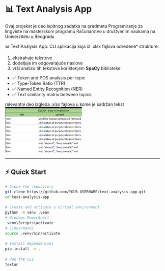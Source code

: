 # 📊 Text Analysis App

Ovaj projekat je deo ispitnog zadatka na predmetu Programiranje za lingviste na masterskom programu 
Računarstvo u društvenim naukama na Univerzitetu u Beogradu. 

📊 Text Analysis App: CLI aplikacija koja iz .xlsx fajlova određene* strukture: 
1) ekstrahuje tekstove
2) dodeljuje im odgovarajuće naslove
3) vrši analizu tih tekstova korištenjem **SpaCy** biblioteke 


- ✅ Token and POS analysis per topic  
- ✅ Type-Token Ratio (TTR)  
- ✅ Named Entity Recognition (NER)  
- ✅ Text similarity matrix between topics

relevantni deo izgleda .xlsx fajlova u kome je sadržan tekst
<img src="images/izgled_xslx_fajla.png" alt="Izgled .xlsx fajla" width="250" height="150"/>


---

## ⚡ Quick Start

```bash
# Clone the repository  
git clone https://github.com/YOUR-USERNAME/text-analysis-app.git
cd text-analysis-app

# Create and activate a virtual environment
python -m venv .venv
# Windows PowerShell
.venv\Scripts\activate
# Linux/macOS
source .venv/bin/activate

# Install dependencies
pip install -e .

# Run the CLI
textan 

